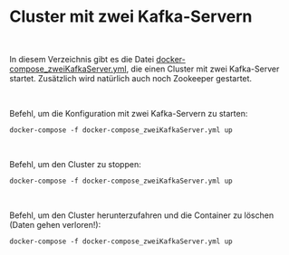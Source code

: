 # Cluster mit zwei Kafka-Servern #

<br>

In diesem Verzeichnis gibt es die Datei [docker-compose_zweiKafkaServer.yml](./docker-compose_zweiKafkaServer.yml),
die einen Cluster mit zwei Kafka-Server startet.
Zusätzlich wird natürlich auch noch Zookeeper gestartet.

<br>

Befehl, um die Konfiguration mit zwei Kafka-Servern zu starten:

```
docker-compose -f docker-compose_zweiKafkaServer.yml up
```

<br>

Befehl, um den Cluster zu stoppen:
```
docker-compose -f docker-compose_zweiKafkaServer.yml up
```

<br>

Befehl, um den Cluster herunterzufahren und die Container zu löschen (Daten gehen verloren!):
```
docker-compose -f docker-compose_zweiKafkaServer.yml up
```

<br>